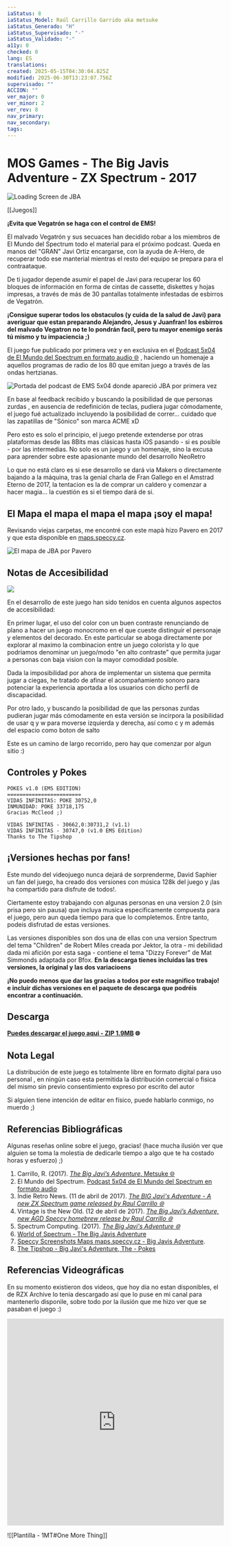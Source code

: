```yaml
---
iaStatus: 8
iaStatus_Model: Raúl Carrillo Garrido aka metsuke
iaStatus_Generado: "H"
iaStatus_Supervisado: "-"
iaStatus_Validado: "-"
a11y: 0
checked: 0
lang: ES
translations: 
created: 2025-05-15T04:30:04.825Z
modified: 2025-06-30T13:23:07.756Z
supervisado: ""
ACCION: ""
ver_major: 0
ver_minor: 2
ver_rev: 8
nav_primary: 
nav_secondary: 
tags:
---
```

# MOS Games - The Big Javis Adventure - ZX Spectrum - 2017

![Loading Screen de JBA](PublicBrain/_resources/5f52ec15ec4e20a7dc0a8fe044f8fa80_MD5.jpeg)

[[Juegos]]

**¡Evita que Vegatrón se haga con el control de EMS!**

El malvado Vegatrón y sus secuaces han decidido robar a los miembros de El Mundo del Spectrum todo el material para el próximo podcast. Queda en manos del "GRAN" Javi Ortiz encargarse, con la ayuda de A-Hero, de recuperar todo ese manterial mientras el resto del equipo se prepara para el contraataque.

De ti jugador depende asumir el papel de Javi para recuperar los 60 bloques de información en forma de cintas de cassette, diskettes y hojas impresas, a través de más de 30 pantallas totalmente infestadas de esbirros de Vegatrón.

**¡Consigue superar todos los obstaculos (y cuida de la salud de Javi) para averiguar que estan preparando Alejandro, Jesus y Juanfran! los esbirros del malvado Vegatron no te lo pondrán facil, pero tu mayor enemigo serás tú mismo y tu impaciencia ;)**

El juego fue publicado por primera vez y en exclusiva en el [Podcast 5x04 de El Mundo del Spectrum en formato audio 🌐](https://www.elmundodelspectrum.com/el-mundo-del-spectrum-podcast-5x04/) , haciendo un homenaje a aquellos programas de radio de los 80 que emitan juego a través de las ondas hertzianas.

![Portada del podcast de EMS 5x04 donde apareció JBA por primera vez](/PublicBrain/_resources/a69e02ec5a703ff89a4c8c47e6f7caba_MD5.jpg)

En base al feedback recibido y buscando la posibilidad de que personas zurdas , en ausencia de redefinición de teclas, pudiera jugar cómodamente, el juego fué actualizado incluyendo la posibilidad de correr... cuidado que las zapatillas de "Sónico" son marca ACME xD

Pero esto es solo el principio, el juego pretende extenderse por otras plataformas desde las 8Bits mas clásicas hasta iOS pasando - si es posible - por las intermedias. No solo es un juego y un homenaje, sino la excusa para aprender sobre este apasionante mundo del desarrollo NeoRetro

Lo que no está claro es si ese desarrollo se dará via Makers o directamente bajando a la máquina, tras la genial charla de Fran Gallego en el Amstrad Eterno de 2017, la tentacion es la de comprar un caldero y comenzar a hacer magia... la cuestión es si el tiempo dará de si.

## El Mapa el mapa el mapa el mapa ¡soy el mapa!

Revisando viejas carpetas, me encontré con este mapà hizo Pavero en 2017 y que esta disponible en [maps.speccy.cz](https://maps.speccy.cz/map.php?id=BigJavisAdventure&sort=4&part=2&ath=0).

![El mapa de JBA por Pavero](PublicBrain/_resources/c4ab7c4321ff7fd59f90b4a8ecf19156_MD5.jpeg)

## Notas de Accesibilidad

![](_resources/ce458544be0ed1338af042d1c001a0c9_MD5.jpeg)

En el desarrollo de este juego han sido tenidos en cuenta algunos aspectos de accesibilidad:

En primer lugar, el uso del color con un buen contraste renunciando de plano a hacer un juego monocromo en el que cueste distinguir el personaje y elementos del decorado. En este particular se aboga directamente por explorar al maximo la combinacion entre un juego colorista y lo que podriamos denominar un juego/modo "en alto contraste" que permita jugar a personas con baja vision con la mayor comodidad posible.

Dada la imposibilidad por ahora de implementar un sistema que permita jugar a ciegas, he tratado de afinar el acompañamiento sonoro para potenciar la experiencia aportada a los usuarios con dicho perfil de discapacidad.

Por otro lado, y buscando la posibilidad de que las personas zurdas pudieran jugar más cómodamente en esta versión se incirpora la posibilidad de usar q y w para moverse izquierda y derecha, así como c y m además del espacio como boton de salto

Este es un camino de largo recorrido, pero hay que comenzar por algun sitio :)

## Controles y Pokes

```pre
POKES v1.0 (EMS EDITION)
========================
VIDAS INFINITAS: POKE 30752,0
INMUNIDAD: POKE 33718,175
Gracias McCleod ;)

VIDAS INFINITAS - 30662,0:30731,2 (v1.1)  
VIDAS INFINITAS - 30747,0 (v1.0 EMS Edition)
Thanks to The Tipshop
```
## ¡Versiones hechas por fans!

Este mundo del videojuego nunca dejará de sorprenderme, David Saphier un fan del juego, ha creado dos versiones con música 128k del juego y ¡las ha compartido para disfrute de todos!.

Ciertamente estoy trabajando con algunas personas en una version 2.0 (sin prisa pero sin pausa) que incluya musica especificamente compuesta para el juego, pero aun queda tiempo para que lo completemos. Entre tanto, podeis disfrutad de estas versiones.

Las versiones disponibles son dos una de ellas con una version Spectrum del tema "Children" de Robert Miles creada por Jektor, la otra - mi debilidad dada mi afición por esta saga - contiene el tema "Dizzy Forever" de Mat Simmonds adaptada por Bfox. **En la descarga tienes incluidas las tres versiones, la original y las dos variacioens**

**¡No puedo menos que dar las gracias a todos por este magnifico trabajo! e incluir dichas versiones en el paquete de descarga que podréis encontrar a continuación.**

<h2 id="descarga">Descarga</h2>



**[Puedes descargar el juego aqui - ZIP 1.9MB](https://metsuke.com/assets/dnld/jba_speccy.zip) 🌐**

## Nota Legal

La distribución de este juego es totalmente libre en formato digital para uso personal , en ningún caso esta permitida la distribución comercial o fisica del mismo sin previo consentimiento expreso por escrito del autor

Si alguien tiene intención de editar en físico, puede hablarlo conmigo, no muerdo ;)

## Referencias Bibliográficas

Algunas reseñas online sobre el juego, gracias! (hace mucha ilusión ver que alguien se toma la molestia de dedicarle tiempo a algo que te ha costado horas y esfuerzo) ;)

1. Carrillo, R. (2017). [*The Big Javi’s Adventure*. Metsuke 🌐](https://web.archive.org/web/20170419095335/http://www.thebigjavisadventure.com/)
2. El Mundo del Spectrum. [Podcast 5x04 de El Mundo del Spectrum en formato audio](https://www.elmundodelspectrum.com/el-mundo-del-spectrum-podcast-5x04/)
3. Indie Retro News. (11 de abril de 2017). [*The BIG Javi's Adventure - A new ZX Spectrum game released by Raul Carrillo 🌐*](https://www.indieretronews.com/2017/04/the-big-javis-adventure-new-zx-spectrum.html)
4. Vintage is the New Old. (12 de abril de 2017). [*The Big Javi’s Adventure, new AGD Speccy homebrew release by Raul Carrillo 🌐*](https://www.vintageisthenewold.com/the-big-javis-adventure-new-agd-speccy-homebrew-release-by-raul-carrillo/)
5. Spectrum Computing. (2017). [*The Big Javi's Adventure 🌐*](https://spectrumcomputing.co.uk/entry/30379/ZX-Spectrum/The_Big_Javis_Adventure)
6. [World of Spectrum - The Big Javis Adventure](https://worldofspectrum.net/item/0030379/)
7. [Speccy Screenshots Maps maps.speccy.cz - Big Javis Adventure](https://maps.speccy.cz/map.php?id=BigJavisAdventure&sort=4&part=2&ath=0).
8. [The Tipshop - Big Javi's Adventure, The - Pokes](https://www.the-tipshop.co.uk/cgi-bin/info.pl?name=Big%20Javi%27s%20Adventure%2c%20The)

## Referencias Videográficas

En su momento existieron dos videos, que hoy dia no estan disponibles, el de RZX Archive lo tenia descargado así que lo puse en mi canal para mantenerlo disponile, sobre todo por la ilusión que me hizo ver que se pasaban el juego :)

**<iframe width="100%" height="480" src="https://www.youtube.com/embed/zc7p9AJEisw?si=9VNWWjOalDX81ZAm" title="YouTube video player" frameborder="0" allow="accelerometer; autoplay; clipboard-write; encrypted-media; gyroscope; picture-in-picture; web-share" referrerpolicy="strict-origin-when-cross-origin" allowfullscreen></iframe>**

![[Plantilla - 1MT#One More Thing]]
